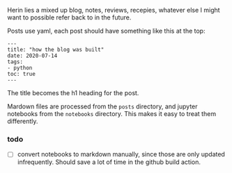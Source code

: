 Herin lies a mixed up blog, notes, reviews, recepies, whatever else I might want to possible refer back to in the future.

Posts use yaml, each post should have something like this at the top:

```
---
title: "how the blog was built"
date: 2020-07-14
tags:
- python
toc: true
---
```

The title becomes the h1 heading for the post.

Mardown files are processed from the `posts` directory, and jupyter notebooks from the `notebooks` directory. This makes it easy to treat them differently. 

### todo

- [ ] convert notebooks to markdown manually, since those are only updated infrequently. Should save a lot of time in the github build action.